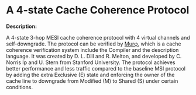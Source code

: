 # A 4-state Cache Coherence Protocol
<b>Description:</b><br>

A 4-state 3-hop MESI cache coherence protocol with 4 virtual channels and self-downgrade. The protocol can be verified by [Mur&phi;](https://github.com/tyler-utah/Murphi2019), which is a cache coherence verification system include the Compiler and the description language. It was created by D. L. Dill and R. Melton, and developed by C. Norris Ip and U. Stern from Stanford University. The protocol achieves better performance and less traffic compared to the baseline MSI protocol by adding the extra Exclusive (E) state and enforcing the owner of the cache line to downgrade from Modified (M) to Shared (S) under certain conditions.



